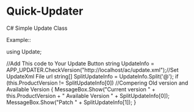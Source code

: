 Quick-Updater
=============

C# Simple Update Class

Example::

using Update;

//Add This code to Your Update Button
 string UpdateInfo = APP_UPDATER.CheckVersion("http://localhost/ac/update.xml");//Set UpdateXml File url
            string[] SplitUpdateInfo = UpdateInfo.Split('@');
            if (this.ProductVersion != SplitUpdateInfo[0]) //Compering Old version and Available Version
            {
                MessageBox.Show("Current version " + this.ProductVersion + " Available Version " + SplitUpdateInfo[0]);
                MessageBox.Show("Patch " + SplitUpdateInfo[1]);
            }
